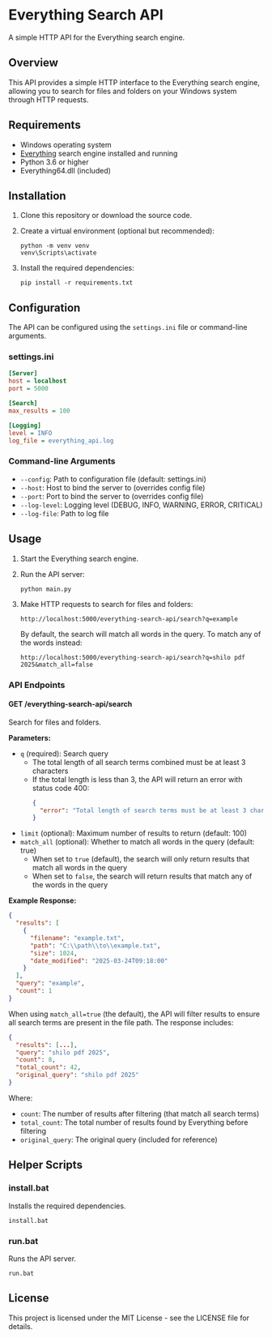 # Everything Search API

A simple HTTP API for the Everything search engine.

## Overview

This API provides a simple HTTP interface to the Everything search engine, allowing you to search for files and folders on your Windows system through HTTP requests.

## Requirements

- Windows operating system
- [Everything](https://www.voidtools.com/) search engine installed and running
- Python 3.6 or higher
- Everything64.dll (included)

## Installation

1. Clone this repository or download the source code.

2. Create a virtual environment (optional but recommended):

   ```
   python -m venv venv
   venv\Scripts\activate
   ```

3. Install the required dependencies:
   ```
   pip install -r requirements.txt
   ```

## Configuration

The API can be configured using the `settings.ini` file or command-line arguments.

### settings.ini

```ini
[Server]
host = localhost
port = 5000

[Search]
max_results = 100

[Logging]
level = INFO
log_file = everything_api.log
```

### Command-line Arguments

- `--config`: Path to configuration file (default: settings.ini)
- `--host`: Host to bind the server to (overrides config file)
- `--port`: Port to bind the server to (overrides config file)
- `--log-level`: Logging level (DEBUG, INFO, WARNING, ERROR, CRITICAL)
- `--log-file`: Path to log file

## Usage

1. Start the Everything search engine.

2. Run the API server:

   ```
   python main.py
   ```

3. Make HTTP requests to search for files and folders:

   ```
   http://localhost:5000/everything-search-api/search?q=example
   ```

   By default, the search will match all words in the query. To match any of the words instead:

   ```
   http://localhost:5000/everything-search-api/search?q=shilo pdf 2025&match_all=false
   ```

### API Endpoints

#### GET /everything-search-api/search

Search for files and folders.

**Parameters:**

- `q` (required): Search query
  - The total length of all search terms combined must be at least 3 characters
  - If the total length is less than 3, the API will return an error with status code 400:
    ```json
    {
      "error": "Total length of search terms must be at least 3 characters. Current length: 2"
    }
    ```
- `limit` (optional): Maximum number of results to return (default: 100)
- `match_all` (optional): Whether to match all words in the query (default: true)
  - When set to `true` (default), the search will only return results that match all words in the query
  - When set to `false`, the search will return results that match any of the words in the query

**Example Response:**

```json
{
  "results": [
    {
      "filename": "example.txt",
      "path": "C:\\path\\to\\example.txt",
      "size": 1024,
      "date_modified": "2025-03-24T09:18:00"
    }
  ],
  "query": "example",
  "count": 1
}
```

When using `match_all=true` (the default), the API will filter results to ensure all search terms are present in the file path. The response includes:

```json
{
  "results": [...],
  "query": "shilo pdf 2025",
  "count": 8,
  "total_count": 42,
  "original_query": "shilo pdf 2025"
}
```

Where:

- `count`: The number of results after filtering (that match all search terms)
- `total_count`: The total number of results found by Everything before filtering
- `original_query`: The original query (included for reference)

## Helper Scripts

### install.bat

Installs the required dependencies.

```
install.bat
```

### run.bat

Runs the API server.

```
run.bat
```

## License

This project is licensed under the MIT License - see the LICENSE file for details.
